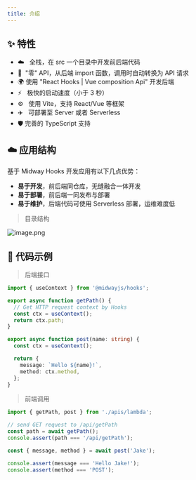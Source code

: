 ```yaml
---
title: 介绍
---
```


## ✨ 特性

- ☁️   全栈，在 src 一个目录中开发前后端代码
- 🌈  "零" API，从后端 import 函数，调用时自动转换为 API 请求
- 🌍 使用 "React Hooks | Vue composition Api" 开发后端
- ⚡️   极快的启动速度（小于 3 秒）
- ⚙️   使用 Vite，支持 React/Vue 等框架
- ✈️   可部署至 Server 或者 Serverless
- 🛡 完善的 TypeScript 支持

## ☁️ 应用结构

基于 Midway Hooks 开发应用有以下几点优势：

- **易于开发**，前后端同仓库，无缝融合一体开发
- **易于部署**，前后端一同发布与部署
- **易于维护**，后端代码可使用 Serverless 部署，运维难度低

> 目录结构

![image.png](https://cdn.nlark.com/yuque/0/2021/png/98602/1622788353126-95c182d2-1462-4ff0-b166-51d6f3405f2d.png#clientId=uaba2bffc-e32b-4&from=paste&height=1866&id=u2422df2b&margin=%5Bobject%20Object%5D&name=image.png&originHeight=1866&originWidth=1948&originalType=binary&ratio=1&size=199238&status=done&style=none&taskId=u29d9d308-25ac-4631-ba44-adfa132e044&width=1948)

## 🌰 代码示例

> 后端接口

```typescript
import { useContext } from '@midwayjs/hooks';

export async function getPath() {
  // Get HTTP request context by Hooks
  const ctx = useContext();
  return ctx.path;
}

export async function post(name: string) {
  const ctx = useContext();

  return {
    message: `Hello ${name}!`,
    method: ctx.method,
  };
}
```

> 前端调用

```typescript
import { getPath, post } from './apis/lambda';

// send GET request to /api/getPath
const path = await getPath();
console.assert(path === '/api/getPath');

const { message, method } = await post('Jake');

console.assert(message === 'Hello Jake!');
console.assert(method === 'POST');
```
